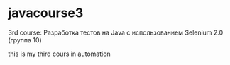 # javacourse3
3rd course: Разработка тестов на Java с использованием Selenium 2.0 (группа 10)

this is my third cours in automation